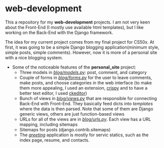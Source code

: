# web-development
This a repository for my **web-development** projects. 
I am not very keen about the Front-End (I mostly use available html templates), 
but I like working on the Back-End with the Django framework.

The idea for my current project comes from my final project for CS50x. 
At first, it was going to be a simple Django blogging application(minimum style, 
simple posts, simple comments). 
However, now it is more of a personal site with a nice blogging system.

* Some of the noticeable features of the **personal_site** project:
    * Three models in [*blog/models.py*](https://github.com/dtemir/web-development/blob/master/personal_site/blog/models.py): post, comment, and category
    * Couple of forms in [*blog/forms.py*](https://github.com/dtemir/web-development/blob/master/personal_site/blog/forms.py) for the user to leave comments, 
    make posts, and choose categories in the web interface (to make them more appealing,
    I used an extension, [crispy](https://github.com/django-crispy-forms/django-crispy-forms) 
    and to have a better text editor, I used [ckeditor](https://github.com/ckeditor/ckeditor5))
    * Bunch of views in [*blog/views.py*](https://github.com/dtemir/web-development/blob/master/personal_site/blog/views.py) that are responsible for connecting Back-End with Front-End.
    They basically feed dicts into *templates* where the data is then parsed. 
    Note that some of them are Django generic views, others are just function-based views
    * URLs for all of the views are in [*blog/urls.py*](https://github.com/dtemir/web-development/blob/master/personal_site/blog/urls.py). 
    Each view has a URL mapping, including sitemaps
    * Sitemaps for posts (django.contrib.sitemaps)
    * The [*greeting*](https://github.com/dtemir/web-development/tree/master/personal_site/greeting) application is mostly for servic statics, such as the index page, resume, and contacts.
